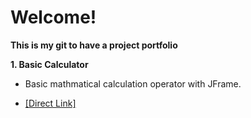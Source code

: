 # Welcome!

**This is my git to have a project portfolio**

**1. Basic Calculator**

   - Basic mathmatical calculation operator with JFrame.
  
   - [[Direct Link]](https://github.com/zlatano/Java_project/tree/master/src)
